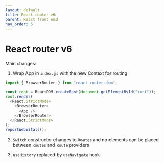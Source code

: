 ```yaml
---
layout: default
title: React router v6
parent: React front end
nav_order: 5
---
```

# React router v6

Main changes:

1. Wrap App in `index.js` with the new Context for routing

```JavaScript
import { BrowserRouter } from "react-router-dom";

const root = ReactDOM.createRoot(document.getElementById("root"));
root.render(
  <React.StrictMode>
    <BrowserRouter>
      <App />
    </BrowserRouter>
  </React.StrictMode>
);
reportWebVitals();

```

2. `Switch` constructor changes to `Routes` and no elements can be placed between `Routes` and `Route` providers

3. `useHistory` replaced by `useNavigate` hook
